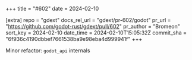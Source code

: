 +++
title = "#602"
date = 2024-02-10

[extra]
repo = "gdext"
docs_rel_url = "gdext/pr-602/godot"
pr_url = "https://github.com/godot-rust/gdext/pull/602"
pr_author = "Bromeon"
sort_key = 2024-02-10
date_time = 2024-02-10T15:05:32Z
commit_sha = "6f936c4190dbbef7661538ba9e98eba4d999941f"
+++

Minor refactor: `godot_api` internals
